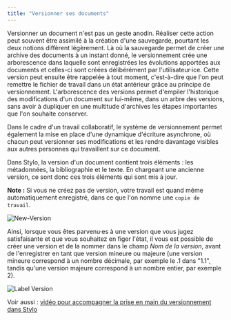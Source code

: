 ```yaml
---
title: "Versionner ses documents"
---
```


Versionner un document n'est pas un geste anodin. Réaliser cette action peut souvent être assimilé à la création d'une sauvegarde, pourtant les deux notions diffèrent légèrement. Là où la sauvegarde permet de créer une archive des documents à un instant donné, le versionnement crée une arborescence dans laquelle sont enregistrées les évolutions apportées aux documents et celles-ci sont créées délibérément par l'utilisateur·ice. Cette version peut ensuite être rappelée à tout moment, c'est-à-dire que l'on peut remettre le fichier de travail dans un état antérieur grâce au principe de versionnement. L'arborescence des versions permet d'empiler l'historique des modifications d'un document sur lui-même, dans un arbre des versions, sans avoir à dupliquer en une multitude d'archives les étapes importantes que l'on souhaite conserver.

Dans le cadre d'un travail collaboratif, le système de versionnement permet également la mise en place d'une dynamique d'écriture asynchrone, où chacun peut versionner ses modifications et les rendre davantage visibles aux autres personnes qui travaillent sur ce document.

Dans Stylo, la version d'un document contient trois éléments : les métadonnées, la bibliographie et le texte. En chargeant une ancienne version, ce sont donc ces trois éléments qui sont mis à jour. 

**Note :** Si vous ne créez pas de version, votre travail est quand même automatiquement enregistré, dans ce que l'on nomme une `copie de travail`.

![New-Version](/uploads/images/refonte_doc/NewVersion.png)

Ainsi, lorsque vous êtes parvenu·es à une version que vous jugez satisfaisante et que vous souhaitez en figer l'état, il vous est possible de créer une version et de la nommer dans le champ *Nom de la version*, avant de l'enregistrer en tant que version mineure ou majeure (une version mineure correspond à un nombre décimale, par exemple le .1 dans "1.1", tandis qu'une version majeure correspond à un nombre entier, par exemple 2). 

![Label Version](/uploads/images/refonte_doc/LabelVersion.png)

Voir aussi : [vidéo pour accompagner la prise en main du versionnement dans Stylo](/fr/scenarios_utilisation/versionner-document)

<!-- ## Comparer les versions d'un article

Pour une version antérieure, la fonctionnalité de comparaison entre différentes versions devient disponible.

Comparer différentes versions entre elles permet de rapidement observer les modifications apportées à un article Stylo.
C'est une fonctionnalité très pratique qui offre un visuel repide de l'historique des modifications version par version. Vous pouvez comparer une version antérieure et la version actuelle ou deux versions antérieure. Il vous suffit de cliquer sur le bouton **[Comparer]** à droite de la version choisie.

Pour visualiser une ancienne version, il vous suffit de cliquer sur son titre. Pour retourner à la version éditable, il vous faut cliquer sur le bouton **[Edit Mode]**.

Lorsque vous vous trouvez sur une version antérieure de votre document, vous avez la possibilité de l'exporter ou de la prévisualiser en cliquant sur les boutons à droite au-dessus de l'éditeur de texte.

{% figure "/uploads/gif/comparer-versions.gif", "Comparer les différentes versions d'un document" %} -->
